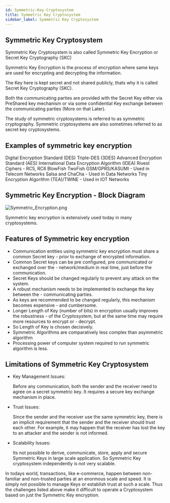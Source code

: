 ```yaml
---
id: Symmetric-Key-Cryptosystem
title: Symmetric Key Cryptosystem
sidebar_label: Symmetric Key Cryptosystem
---
```


## Symmetric Key Cryptosystem

Symmetric Key Cryptosystem is also called Symmetric Key Encryption or Secret Key Cryptography (SKC)

Symmetric Key Encryption is the process of encryption where same keys are used for encrypting and decrypting the information.

The Key here is kept secret and not shared publicly, thats why it is called Secret Key Cryptography (SKC).

Both the communicating parties are provided with the Secret Key either via PreShared key mechanism or via some confidential Key exchange between the communicating parties (More on that Later).

The study of symmetric cryptosystems is referred to as symmetric cryptography. Symmetric cryptosystems are also sometimes referred to as secret key cryptosystems.

## Examples of symmetric key encryption

Digital Encryption Standard (DES)
Triple-DES (3DES)
Advanced Encryption Standard (AES)
International Data Encryption Algorithm (IDEA)
Rivest Ciphers - RC5, RC6
BlowFish
TwoFish
GSM/GPRS/KASUMI - Used in Telecom Networks
Salsa and ChaCha - Used in Data Networks
Tiny Encryption Algorithm (TEA)/TWINE - Used in IOT Networks

## Symmetric Key Encryption - Block Diagram

![Symmetric_Encryption.png](assets/Symmetric_Encryption.png)

Symmetric key encryption is extensively used today in many cryptosystems.

## Features of Symmetric key encryption

- Communication entities using symmetric key encryption must share a common Secret key - prior to exchange of encrypted information.
- Common Secret keys can be pre configured, pre communicated or exchanged over the - network/medium in real time, just before the communication.
- Secret Keys should be changed regularly to prevent any attack on the system.
- A robust mechanism needs to be implemented to exchange the key between the - communicating parties.
- As keys are recommended to be changed regularly, this mechanism becomes expensive - and cumbersome.
- Longer Length of Key (number of bits) in encryption usually improves the robustness - of the Cryptosystem, but at the same time may require more resources to encrypt or - decrypt.
- So Length of Key is chosen decisively.
- Symmetric Algorithms are comparatively less complex than asymmetric algorithm
- Processing power of computer system required to run symmetric algorithm is less.

## Limitations of Symmetric Key Cryptosystem

- Key Management Issues:

    Before any communication, both the sender and the receiver need to agree on a secret symmetric key. It requires a secure key exchange mechanism in place.

- Trust Issues:

    Since the sender and the receiver use the same symmetric key, there is an implicit requirement that the sender and the receiver should trust each other. For example, it may happen that the receiver has lost the key to an attacker and the sender is not informed.

- Scalability Issues:

    Its not possible to derive, communicate, store, apply and secure Symmetric Keys in large scale application. So Symmetric Key cryptosystem independently is not very scalable.

In todays world, transactions, like e-commerce, happen between non-familiar and non-trusted parties at an enormous scale and speed. It is simply not possible to manage Keys or establish trust at such a scale. Thus the challenges listed above make it difficult to operate a Cryptosystem based on just the Symmetric Key encryption.
